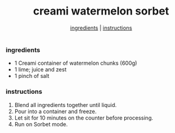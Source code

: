 <h1 align="center">creami watermelon sorbet</h1>

<div align="center">
  <a href="#ingredients">ingredients</a> | 
  <a href="#instructions">instructions</a>
</div>
<br>

### ingredients
- 1 Creami container of watermelon chunks (600g)  
- 1 lime; juice and zest  
- 1 pinch of salt  

### instructions
1. Blend all ingredients together until liquid.  
2. Pour into a container and freeze.  
3. Let sit for 10 minutes on the counter before processing.  
4. Run on Sorbet mode.
